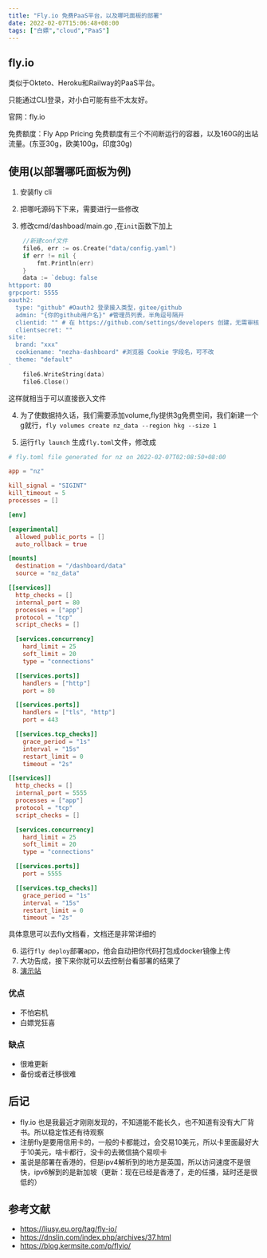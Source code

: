 ```yaml
---
title: "Fly.io 免费PaaS平台，以及哪吒面板的部署"
date: 2022-02-07T15:06:48+08:00
tags: ["白嫖","cloud","PaaS"]
---
```


## fly.io

类似于Okteto、Heroku和Railway的PaaS平台。

只能通过CLI登录，对小白可能有些不太友好。

官网：fly.io

免费额度：Fly App Pricing 免费额度有三个不间断运行的容器，以及160G的出站流量。(东亚30g，欧美100g，印度30g)




## 使用(以部署哪吒面板为例)
1. 安装fly cli  

2. 把哪吒源码下下来，需要进行一些修改

3. 修改cmd/dashboad/main.go ,在`init`函数下加上
```go
	//新建conf文件
	file6, err := os.Create("data/config.yaml")
	if err != nil {
		fmt.Println(err)
	}
	data := `debug: false
httpport: 80
grpcport: 5555
oauth2:
  type: "github" #Oauth2 登录接入类型，gitee/github
  admin: "{你的github用户名}" #管理员列表，半角逗号隔开
  clientid: "" # 在 https://github.com/settings/developers 创建，无需审核 Callback 填 http(s)://域名或IP/oauth2/callback
  clientsecret: ""
site:
  brand: "xxx"
  cookiename: "nezha-dashboard" #浏览器 Cookie 字段名，可不改
  theme: "default"
`
	file6.WriteString(data)
	file6.Close()
```
这样就相当于可以直接嵌入文件

4. 为了使数据持久话，我们需要添加volume,fly提供3g免费空间，我们新建一个g就行，`fly volumes create nz_data --region hkg --size 1`


5. 运行`fly launch` 生成`fly.toml`文件，修改成
```toml
# fly.toml file generated for nz on 2022-02-07T02:08:50+08:00

app = "nz"

kill_signal = "SIGINT"
kill_timeout = 5
processes = []

[env]

[experimental]
  allowed_public_ports = []
  auto_rollback = true

[mounts]
  destination = "/dashboard/data"
  source = "nz_data"

[[services]]
  http_checks = []
  internal_port = 80
  processes = ["app"]
  protocol = "tcp"
  script_checks = []

  [services.concurrency]
    hard_limit = 25
    soft_limit = 20
    type = "connections"

  [[services.ports]]
    handlers = ["http"]
    port = 80

  [[services.ports]]
    handlers = ["tls", "http"]
    port = 443

  [[services.tcp_checks]]
    grace_period = "1s"
    interval = "15s"
    restart_limit = 0
    timeout = "2s"

[[services]]
  http_checks = []
  internal_port = 5555
  processes = ["app"]
  protocol = "tcp"
  script_checks = []

  [services.concurrency]
    hard_limit = 25
    soft_limit = 20
    type = "connections"

  [[services.ports]]
    port = 5555

  [[services.tcp_checks]]
    grace_period = "1s"
    interval = "15s"
    restart_limit = 0
    timeout = "2s"
```
具体意思可以去fly文档看，文档还是非常详细的

6. 运行`fly deploy`部署app，他会自动把你代码打包成docker镜像上传
7. 大功告成，接下来你就可以去控制台看部署的结果了
8. [演示站](http://nz.fakev.cn)



### 优点
+ 不怕宕机
+ 白嫖党狂喜

### 缺点
+ 很难更新
+ 备份或者迁移很难

## 后记
+ fly.io 也是我最近才刚刚发现的，不知道能不能长久，也不知道有没有大厂背书。所以稳定性还有待观察  
+ 注册fly是要用信用卡的，一般的卡都能过，会交易10美元，所以卡里面最好大于10美元，啥卡都行，没卡的去微信搞个易呗卡
+ 虽说是部署在香港的，但是ipv4解析到的地方是英国，所以访问速度不是很快，ipv6解到的是新加坡（更新：现在已经是香港了，走的任播，延时还是很低的）

## 参考文献
+ https://liusy.eu.org/tag/fly-io/
+ https://dnslin.com/index.php/archives/37.html
+ https://blog.kermsite.com/p/flyio/